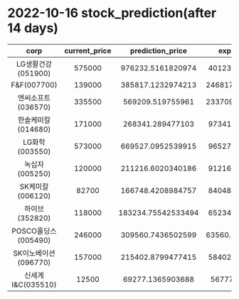 # 2022-10-16 stock_prediction(after 14 days)

|   corp   |   current_price   |   prediction_price   |   expected_profit   |
|:--------:|:-----------------:|:--------------------:|:-------------------:|
|LG생활건강(051900)|575000|976232.5161820974|401232.5161820974|
|F&F(007700)|139000|385817.1232974213|246817.12329742132|
|엔씨소프트(036570)|335500|569209.519755961|233709.51975596102|
|한솔케미칼(014680)|171000|268341.289477103|97341.28947710298|
|LG화학(003550)|573000|669527.0952539915|96527.09525399155|
|녹십자(005250)|120000|211216.6020340186|91216.60203401861|
|SK케미칼(006120)|82700|166748.4208984757|84048.42089847571|
|하이브(352820)|118000|183234.75542533494|65234.75542533494|
|POSCO홀딩스(005490)|246000|309560.7436502599|63560.743650259916|
|SK이노베이션(096770)|157000|215402.8799477415|58402.87994774149|
|신세계 I&C(035510)|12500|69277.1365903688|56777.1365903688|
